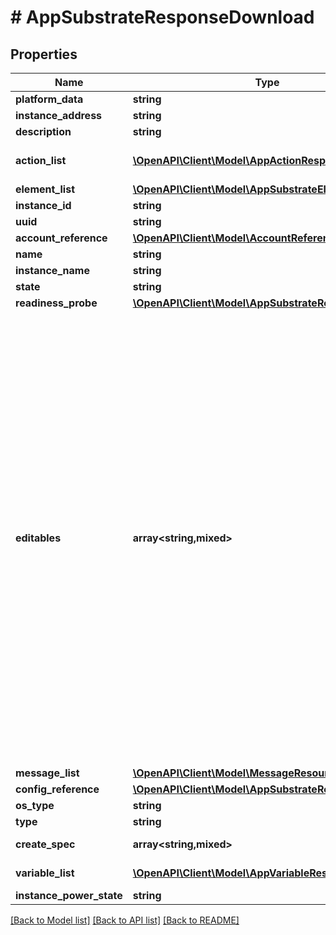 # # AppSubstrateResponseDownload

## Properties

Name | Type | Description | Notes
------------ | ------------- | ------------- | -------------
**platform_data** | **string** |  | [optional]
**instance_address** | **string** |  | [optional]
**description** | **string** |  | [optional]
**action_list** | [**\OpenAPI\Client\Model\AppActionResponse[]**](AppActionResponse.md) | List of references to action |
**element_list** | [**\OpenAPI\Client\Model\AppSubstrateElement[]**](AppSubstrateElement.md) |  | [optional]
**instance_id** | **string** |  | [optional]
**uuid** | **string** |  |
**account_reference** | [**\OpenAPI\Client\Model\AccountReferenceUpload**](AccountReferenceUpload.md) |  | [optional]
**name** | **string** |  |
**instance_name** | **string** |  | [optional]
**state** | **string** |  |
**readiness_probe** | [**\OpenAPI\Client\Model\AppSubstrateReadinessProbe**](AppSubstrateReadinessProbe.md) |  | [optional]
**editables** | **array<string,mixed>** | Runtime editable attributes for this entity. The structure for this is a dictionary. The keys in this dictionary should be the name of the attribute on the entity. If the attribute is editable, the value should be true, else false. If the attribute is a nested dictionary, the value can contain a nested dictionary with the same key value structure described above. | [optional]
**message_list** | [**\OpenAPI\Client\Model\MessageResource[]**](MessageResource.md) |  | [optional]
**config_reference** | [**\OpenAPI\Client\Model\AppSubstrateReferenceUpload**](AppSubstrateReferenceUpload.md) |  | [optional]
**os_type** | **string** |  | [optional]
**type** | **string** |  |
**create_spec** | **array<string,mixed>** | Spec of the substrate | [optional]
**variable_list** | [**\OpenAPI\Client\Model\AppVariableResponse[]**](AppVariableResponse.md) | List of variables |
**instance_power_state** | **string** |  | [optional]

[[Back to Model list]](../../README.md#models) [[Back to API list]](../../README.md#endpoints) [[Back to README]](../../README.md)
